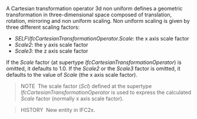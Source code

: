 A Cartesian transformation operator 3d non uniform defines a geometric transformation in three-dimensional space composed of translation, rotation, mirroring and non uniform scaling. Non uniform scaling is given by three different scaling factors:

* _SELF\IfcCartesianTransformationOperator.Scale_: the x axis scale factor
* _Scale2_: the y axis scale factor
* _Scale3_: the z axis scale factor

If the _Scale_ factor (at supertype _IfcCartesianTransformationOperator_) is omitted, it defaults to 1.0. If the _Scale2_ or the _Scale3_ factor is omitted, it defaults to the value of _Scale_ (the x axis scale factor).

> NOTE&nbsp; The scale factor (_Scl_) defined at the supertype _IfcCartesianTransformationOperator_ is used to express the calculated _Scale_ factor (normally x axis scale factor).

> HISTORY&nbsp; New entity in IFC2x.

